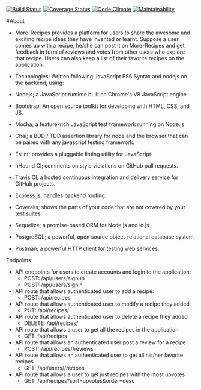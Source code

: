[![Build Status](https://travis-ci.org/GeekHijabi/More-recipes.svg?branch=development)](https://travis-ci.org/GeekHijabi/More-recipes)
[![Coverage Status](https://coveralls.io/repos/github/GeekHijabi/More-recipes/badge.svg?branch=development)](https://coveralls.io/github/GeekHijabi/More-recipes?branch=development)
[![Code Climate](https://codeclimate.com/github/GeekHijabi/More-recipes/badges/gpa.svg)](https://codeclimate.com/github/GeekHijabi/More-Recipes?branch=development)
[![Maintainability](https://api.codeclimate.com/v1/badges/fd85a9dcb3df2fd5ad26/maintainability)](https://codeclimate.com/github/GeekHijabi/More-recipes/maintainability)


#About
* More-Recipes provides a platform for users to share the awesome and exciting  recipe ideas they have invented or learnt.  Suppose a user comes up with a recipe,  he/she can post it on More-Recipes and  get feedback in form of reviews and votes from other users who explore that recipe. Users can also keep a list of their favorite recipes on the application.

* Technologies:
Written following JavaScript ES6 Syntax and nodejs on the backend, using:

* Nodejs; a JavaScript runtime built on Chrome's V8 JavaScript engine.
* Bootstrap; An open source toolkit for developing with HTML, CSS, and JS.
* Mocha; a feature-rich JavaScript test framework running on Node.js
* Chai; a BDD / TDD assertion library for node and the browser that can be paired with any javascript testing framework.
* Eslint; provides a pluggable linting utility for JavaScript
* nHound CI; comments on style violations on GitHub pull requests.
* Travis CI; a hosted continuous integration and delivery service for GitHub projects.
* Express js; handles backend routing.
* Coveralls; shows the parts of your code that are not covered by your test suites.
* Sequelize; a promise-based ORM for Node.js and io.js.
* PostgreSQL; a powerful, open source object-relational database system.
* Postman; a powerful HTTP client for testing web services.

Endpoints:
* API endpoints for users to create accounts and login to the application:
    * POST: /api/users/signup 
    * POST: /api/users/signin
* API route that allows authenticated user to add a recipe:
    * POST: /api/recipes
* API route that allows authenticated user to modify a recipe they added
    * PUT: /api/recipes/<recipeId>
* API route that allows authenticated user to delete a recipe they added
    * DELETE: /api/recipes/<recipeId>
* API route that allows a user to get all the recipes in the application
    * GET: /api/recipes
* API route that allows an authenticated user post a review for a recipe
     * POST: /api/recipes/<recipeId>/reviews
* API route that allows an authenticated user to get all his/her favorite recipes
    * GET: /api/users/<userId>/recipes
* API route that allows a user to get just recipes with the most upvotes
    * GET: /api/recipes?sort=upvotes&order=desc



